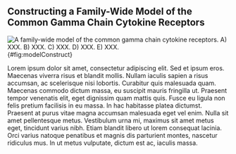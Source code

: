 ## Constructing a Family-Wide Model of the Common Gamma Chain Cytokine Receptors


![**A family-wide model of the common gamma chain cytokine receptors.** A) XXX. B) XXX. C) XXX. D) XXX. E) XXX.](./Figures/figure1.svg){#fig:modelConstruct}

Lorem ipsum dolor sit amet, consectetur adipiscing elit. Sed et ipsum eros. Maecenas viverra risus et blandit mollis. Nullam iaculis sapien a risus accumsan, ac scelerisque nisi lobortis. Curabitur quis malesuada quam. Maecenas commodo dictum massa, eu suscipit mauris fringilla ut. Praesent tempor venenatis elit, eget dignissim quam mattis quis. Fusce eu ligula non felis pretium facilisis in eu massa. In hac habitasse platea dictumst. Praesent at purus vitae magna accumsan malesuada eget vel enim. Nulla sit amet pellentesque metus. Vestibulum urna mi, maximus sit amet metus eget, tincidunt varius nibh. Etiam blandit libero ut lorem consequat lacinia. Orci varius natoque penatibus et magnis dis parturient montes, nascetur ridiculus mus. In ut metus vulputate, dictum est ac, iaculis massa.

